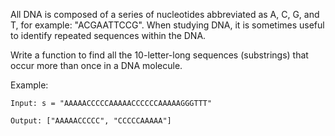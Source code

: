 <!--
 * @Author: shaqsnake
 * @Email: shaqsnake@gmail.com
 * @Date: 2019-08-26 10:47:09
 * @LastEditTime: 2019-08-26 10:47:34
 * @Description: 187. Repeated DNA Sequences
 -->

All DNA is composed of a series of nucleotides abbreviated as A, C, G, and T, for example: "ACGAATTCCG". When studying DNA, it is sometimes useful to identify repeated sequences within the DNA.

Write a function to find all the 10-letter-long sequences (substrings) that occur more than once in a DNA molecule.

Example:
```
Input: s = "AAAAACCCCCAAAAACCCCCCAAAAAGGGTTT"

Output: ["AAAAACCCCC", "CCCCCAAAAA"]
```
